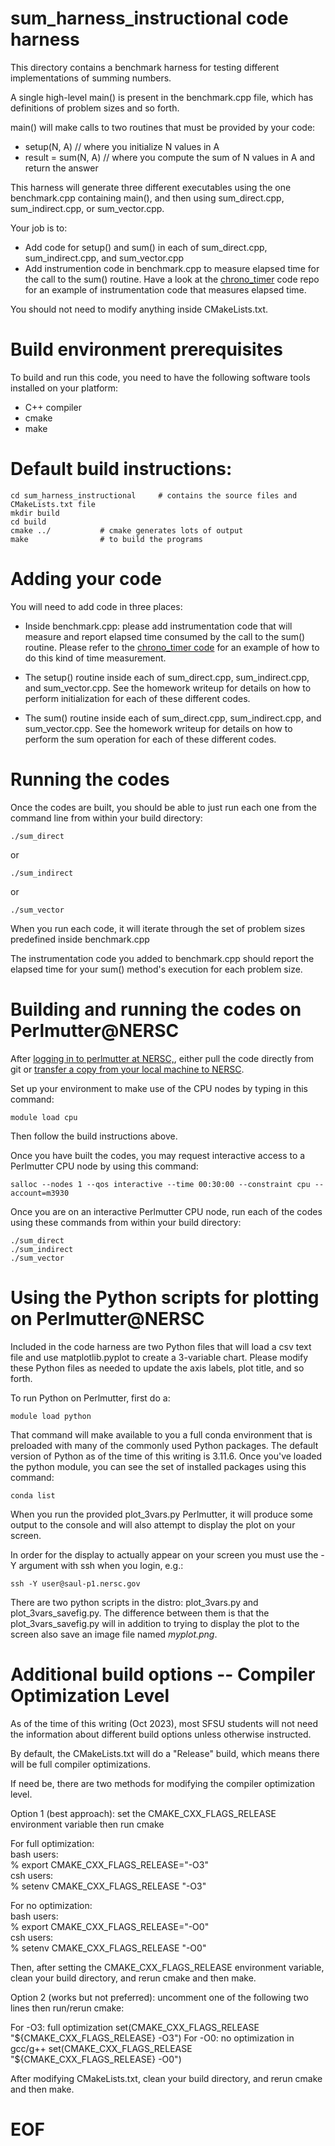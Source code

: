 
# sum_harness_instructional code harness

This directory contains a benchmark harness for testing different implementations of
summing numbers.

A single high-level main() is present in the benchmark.cpp file, which has definitions of problem sizes and so forth. 

main() will make calls to two routines that must be provided by your code:
* setup(N, A) // where you initialize N values in A
* result = sum(N, A) // where you compute the sum of N values in A and return the answer

This harness will generate three different executables using the one benchmark.cpp containing main(), and then using sum_direct.cpp, sum_indirect.cpp, or sum_vector.cpp.

Your job is to:

* Add code for setup() and sum() in each of sum_direct.cpp, sum_indirect.cpp, and sum_vector.cpp
* Add instrumention code in benchmark.cpp to measure elapsed time for the call to the sum() routine.
Have a look at the [chrono_timer](https://github.com/SFSU-Bethel-Instructional/chrono_timer) code repo for an example of instrumentation code that measures
elapsed time.

You should not need to modify anything inside CMakeLists.txt.

# Build environment prerequisites

To build and run this code, you need to have the following software tools installed on your platform:

* C++ compiler
* cmake
* make

# Default build instructions:


    cd sum_harness_instructional     # contains the source files and CMakeLists.txt file  
    mkdir build  
    cd build  
    cmake ../           # cmake generates lots of output   
    make                # to build the programs  



# Adding your code

You will need to add code in three places:

* Inside benchmark.cpp: please add instrumentation code that will measure and report elapsed time consumed by the call to the sum() routine. Please refer to the [chrono_timer code](https://github.com/SFSU-Bethel-Instructional/chrono_timer) for an example of how to do this kind of time measurement.

* The setup() routine inside each of sum_direct.cpp, sum_indirect.cpp, and sum_vector.cpp. See the homework writeup for details on how to perform initialization for each of these different codes.

* The sum() routine inside each of sum_direct.cpp, sum_indirect.cpp, and sum_vector.cpp. See the homework writeup for details on how to perform the sum operation for each of these different codes.

# Running the codes

Once the codes are built, you should be able to just run each one from the command line from within your build directory:

    ./sum_direct  

or 

    ./sum_indirect  

or

    ./sum_vector  

When you run each code, it will iterate through the set of problem sizes predefined inside benchmark.cpp

The instrumentation code you added to benchmark.cpp should report the elapsed time for your sum() method's execution for each problem size.

# Building and running the codes on Perlmutter@NERSC

After [logging in to perlmutter at NERSC,](https://docs.nersc.gov/systems/perlmutter/), either pull the code directly from git or [transfer a copy from your local machine to NERSC](https://docs.nersc.gov/services/scp/).

Set up your environment to make use of the CPU nodes by typing in this command:

    module load cpu

Then follow the build instructions above.

Once you have built the codes, you may request interactive access to a Perlmutter CPU node by using this command:

    salloc --nodes 1 --qos interactive --time 00:30:00 --constraint cpu --account=m3930

Once you are on an interactive Perlmutter CPU node, run each of the codes using these commands from within your build directory:

    ./sum_direct
    ./sum_indirect
    ./sum_vector


# Using the Python scripts for plotting on Perlmutter@NERSC

Included in the code harness are two Python files that will load a 
csv text file and use matplotlib.pyplot to create a 3-variable chart.
Please modify these Python files as needed to update the axis labels, 
plot title, and so forth.

To run Python on Perlmutter, first do a:

    module load python

That command will make available to you a full conda environment that 
is preloaded with many of the commonly used Python packages. The default
version of Python as of the time of this writing is 3.11.6.
Once you've loaded the python module, you can see the set of 
installed packages using this command:

    conda list

When you run the provided plot\_3vars.py Perlmutter, it will produce some 
output to the console and will also attempt to display the plot on your
screen. 

In order for the display to actually appear on your screen you must use
the -Y argument with ssh when you login, e.g.:

    ssh -Y user@saul-p1.nersc.gov

There are two python scripts in the distro: plot\_3vars.py and
plot\_3vars\_savefig.py. The difference between them is that the
plot\_3vars\_savefig.py will in addition to trying to display
the plot to the screen also save an image file named *myplot.png*.

# Additional build options -- Compiler Optimization Level

As of the time of this writing (Oct 2023), most SFSU students will not need
the information about different build options unless otherwise
instructed.

By default, the CMakeLists.txt will do a "Release" build, which means there will be full compiler optimizations.

If need be, there are two methods for modifying the compiler optimization level.

Option 1 (best approach): set the CMAKE_CXX_FLAGS_RELEASE environment variable then run cmake

For full optimization:  
 bash users:  
 % export CMAKE_CXX_FLAGS_RELEASE="-O3"  
 csh users:  
 % setenv CMAKE_CXX_FLAGS_RELEASE "-O3"  

For no optimization:  
 bash users:  
 % export CMAKE_CXX_FLAGS_RELEASE="-O0"  
 csh users:  
 % setenv CMAKE_CXX_FLAGS_RELEASE "-O0"  

 Then, after setting the CMAKE_CXX_FLAGS_RELEASE environment variable, clean your build directory, and rerun cmake and then make.


Option 2 (works but not preferred): uncomment one of the following two lines then run/rerun cmake:

For -O3: full optimization 
   set(CMAKE_CXX_FLAGS_RELEASE "${CMAKE_CXX_FLAGS_RELEASE} -O3")
For -O0: no optimization in gcc/g++
   set(CMAKE_CXX_FLAGS_RELEASE "${CMAKE_CXX_FLAGS_RELEASE} -O0")

After modifying CMakeLists.txt, clean your build directory, and rerun cmake and then make.


# EOF
